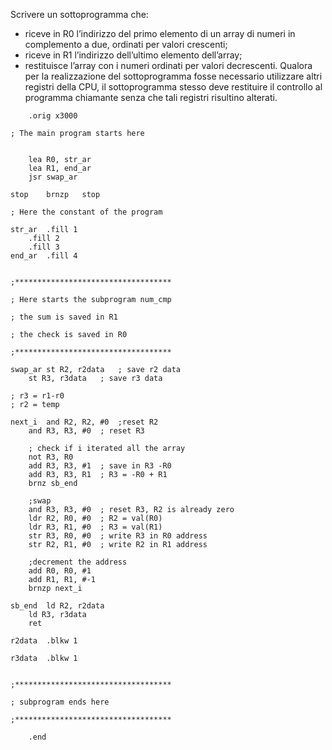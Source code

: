 Scrivere un sottoprogramma che:
- riceve in R0 l’indirizzo del primo elemento di un array di numeri in complemento a due, ordinati per valori crescenti;
- riceve in R1 l’indirizzo dell’ultimo elemento dell’array;
- restituisce l’array con i numeri ordinati per valori decrescenti.
Qualora per la realizzazione del sottoprogramma fosse necessario utilizzare altri registri della CPU, il sottoprogramma stesso deve restituire il controllo al programma chiamante senza che tali registri risultino alterati.

```LC2
	.orig x3000

; The main program starts here
	

	lea R0, str_ar
	lea R1, end_ar
	jsr swap_ar

stop	brnzp	stop

; Here the constant of the program

str_ar	.fill 1
	.fill 2
	.fill 3
end_ar	.fill 4


;***********************************

; Here starts the subprogram num_cmp

; the sum is saved in R1

; the check is saved in R0

;***********************************

swap_ar st R2, r2data	; save r2 data
	st R3, r3data	; save r3 data

; r3 = r1-r0
; r2 = temp
	
next_i	and R2, R2, #0	;reset R2
	and R3, R3, #0	; reset R3
	
	; check if i iterated all the array
	not R3, R0
	add R3, R3, #1 	; save in R3 -R0
	add R3, R3, R1	; R3 = -R0 + R1
	brnz sb_end

	;swap
	and R3, R3, #0	; reset R3, R2 is already zero
	ldr R2, R0, #0	; R2 = val(R0)
	ldr R3, R1, #0	; R3 = val(R1)
	str R3, R0, #0	; write R3 in R0 address
	str R2, R1, #0	; write R2 in R1 address

	;decrement the address
	add R0, R0, #1
	add R1, R1, #-1
	brnzp next_i

sb_end	ld R2, r2data	
	ld R3, r3data	
	ret

r2data	.blkw 1

r3data	.blkw 1


;***********************************

; subprogram ends here

;***********************************

	.end
```